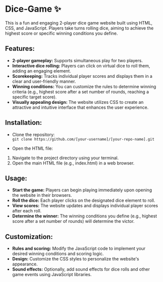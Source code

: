 # Dice-Game ✨
This is a fun and engaging 2-player dice game website built using HTML, CSS, and JavaScript. Players take turns rolling dice, aiming to achieve the highest score or specific winning conditions you define.

## Features:

* **2-player gameplay:** Supports simultaneous play for two players.
* **Interactive dice rolling:** Players can click on virtual dice to roll them, adding an engaging element.
* **Scorekeeping:** Tracks individual player scores and displays them in a clear and user-friendly manner.
* **Winning conditions:** You can customize the rules to determine winning criteria (e.g., highest score after a set number of rounds, reaching a specific target score).
* **Visually appealing design:** The website utilizes CSS to create an attractive and intuitive interface that enhances the user experience.

## Installation:

* Clone the repository:<br/>
`git clone https://github.com/[your-username]/[your-repo-name].git`

* Open the HTML file:
1. Navigate to the project directory using your terminal.
2. Open the main HTML file (e.g., index.html) in a web browser.

## Usage:

* **Start the game:** Players can begin playing immediately upon opening the website in their browsers.
* **Roll the dice:** Each player clicks on the designated dice element to roll.
* **View scores:** The website updates and displays individual player scores after each roll.
* **Determine the winner:** The winning conditions you define (e.g., highest score after a set number of rounds) will determine the victor.

## Customization:

* **Rules and scoring:** Modify the JavaScript code to implement your desired winning conditions and scoring logic.
* **Design:** Customize the CSS styles to personalize the website's appearance.
* **Sound effects:** Optionally, add sound effects for dice rolls and other game events using JavaScript libraries.
